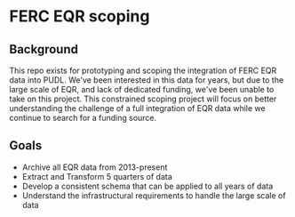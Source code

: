 # FERC EQR scoping
## Background
This repo exists for prototyping and scoping the integration of FERC EQR data
into PUDL. We've been interested in this data for years, but due to the large 
scale of EQR, and lack of dedicated funding, we've been unable to take on this
project. This constrained scoping project will focus on better understanding the
challenge of a full integration of EQR data while we continue to search for
a funding source.

## Goals
* Archive all EQR data from 2013-present
* Extract and Transform 5 quarters of data
* Develop a consistent schema that can be applied to all years of data
* Understand the infrastructural requirements to handle the large scale of data
